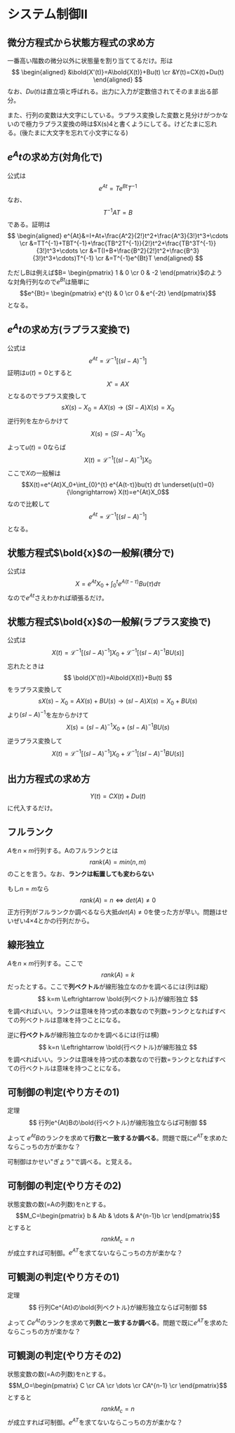 # システム制御Ⅱ

## 微分方程式から状態方程式の求め方

一番高い階数の微分以外に状態量を割り当ててるだけ。形は
$$
\begin{aligned} 
&\bold{X'(t)}=A\bold{X(t)}+Bu(t) \cr
&Y(t)=CX(t)+Du(t)
\end{aligned}
$$
なお、$Du(t)$は直立項と呼ばれる。出力に入力が定数倍されてそのまま出る部分。

また、行列の変数は大文字にしている。ラプラス変換した変数と見分けがつかないので極力ラプラス変換の時は$X(s)4と書くようにしてる。けどたまに忘れる。(後たまに大文字を忘れて小文字になる)

## $e^At$の求め方(対角化で)

公式は
$$e^{At}=Te^{Bt}T^{-1}$$
なお、
$$T^{-1}AT=B$$
である。証明は
$$
\begin{aligned} 
e^{At}&=I+At+\frac{A^2}{2!}t^2+\frac{A^3}{3!}t^3+\cdots \cr
&=TT^{-1}+TBT^{-1}+\frac{TB^2T^{-1}}{2!}t^2+\frac{TB^3T^{-1}}{3!}t^3+\cdots \cr
&=T(I+B+\frac{B^2}{2!}t^2+\frac{B^3}{3!}t^3+\cdots)T^{-1} \cr
&=T^{-1}e^{Bt}T
\end{aligned}
$$

ただしBは例えば$B= \begin{pmatrix} 1 & 0 \cr 0 & -2 \end{pmatrix}$のような対角行列なので$e^{Bt}$は簡単に
$$e^{Bt}=
\begin{pmatrix}
e^{t} & 0 \cr
0 & e^{-2t}
\end{pmatrix}$$
となる。

## $e^At$の求め方(ラプラス変換で)

公式は
$$e^{At}=\mathcal{L}^{-1}[(sI-A)^{-1}]$$
証明は$u(t)=0$とすると
$$X'=AX$$
となるのでラプラス変換して
$$sX(s)-X_0=AX(s) →(SI-A)X(s)=X_0$$
逆行列を左からかけて
$$X(s)=(SI-A)^{-1}X_0$$
よって$u(t)=0$ならば
$$X(t)=\mathcal{L}^{-1}[(sI-A)^{-1}]X_0$$
ここで$X$の一般解は
$$X(t)=e^{At}X_0+\int_{0}^{t} e^{A(t-τ)}bu(τ) dτ \underset{u(τ)=0}{\longrightarrow} X(t)=e^{At}X_0$$
なので比較して
$$e^{At}=\mathcal{L}^{-1}[(sI-A)^{-1}]$$
となる。

## 状態方程式$\bold{x}$の一般解(積分で)

公式は
$$
X=e^{At}X_0+\int_{0}^{t} e^{A(t-τ)}Bu(τ) dτ
$$
なので$e^{At}$さえわかれば頑張るだけ。

## 状態方程式$\bold{x}$の一般解(ラプラス変換で)

公式は
$$
X(t)=\mathcal{L}^{-1}[(sI-A)^{-1}]X_0+\mathcal{L}^{-1}[(sI-A)^{-1}BU(s)]
$$
忘れたときは
$$
\bold{X'(t)}=A\bold{X(t)}+Bu(t)
$$
をラプラス変換して
$$
sX(s)-X_0=AX(s)+BU(s) {\longrightarrow} (sI-A)X(s)=X_0+BU(s)
$$
より$(sI-A)^{-1}$を左からかけて
$$
X(s)=(sI-A)^{-1}X_0+(sI-A)^{-1}BU(s)
$$
逆ラプラス変換して
$$
X(t)=\mathcal{L}^{-1}[(sI-A)^{-1}]X_0+\mathcal{L}^{-1}[(sI-A)^{-1}BU(s)]
$$

## 出力方程式の求め方

$$
Y(t)=CX(t)+Du(t)
$$
に代入するだけ。

## フルランク

$A$を$n×m$行列する。Aのフルランクとは
$$
rank(A)=min(n,m)
$$
のことを言う。なお、**ランクは転置しても変わらない**

もし$n=m$なら
$$
rank(A)=n \Leftrightarrow det(A) \ne 0
$$
正方行列がフルランクか調べるなら大抵$det(A) \ne 0$を使った方が早い。問題はせいぜい4×4とかの行列だから。

## 線形独立

$A$を$n×m$行列する。ここで
$$
rank(A)=k
$$
だったとする。ここで**列ベクトル**が線形独立なのかを調べるには(列は縦)
$$
k=m \Leftrightarrow \bold{列ベクトル}が線形独立
$$
を調べればいい。ランクは意味を持つ式の本数なので列数=ランクとなればすべての列ベクトルは意味を持つことになる。

逆に**行ベクトル**が線形独立なのかを調べるには(行は横)
$$
k=n \Leftrightarrow \bold{行ベクトル}が線形独立
$$
を調べればいい。ランクは意味を持つ式の本数なので行数=ランクとなればすべての行ベクトルは意味を持つことになる。



## 可制御の判定(やり方その1)

定理
$$
行列e^{At}Bの\bold{行ベクトル}が線形独立ならば可制御
$$

よって $e^{At}B$のランクを求めて**行数と一致するか調べる**。問題で既に$e^{AT}$を求めたならこっちの方が楽かな？

可制御はかせい"ぎょう"で調べる。と覚える。

## 可制御の判定(やり方その2)

状態変数の数(=Aの列数)をnとする。
$$M_C=\begin{pmatrix} 
  b & Ab & \dots  & A^{n-1}b \cr
\end{pmatrix}$$
とすると
$$ rankM_c=n$$
が成立すれば可制御。$e^{AT}$を求てないならこっちの方が楽かな？

## 可観測の判定(やり方その1)

定理
$$
行列Ce^{At}の\bold{列ベクトル}が線形独立ならば可制御
$$

よって $Ce^{At}$のランクを求めて**列数と一致するか調べる**。問題で既に$e^{AT}$を求めたならこっちの方が楽かな？

## 可観測の判定(やり方その2)

状態変数の数(=Aの列数)をnとする。
$$M_O=\begin{pmatrix} 
  C  \cr
  CA \cr
  \dots \cr
  CA^{n-1} \cr
\end{pmatrix}$$
とすると
$$ rankM_c=n$$
が成立すれば可制御。$e^{AT}$を求てないならこっちの方が楽かな？

